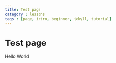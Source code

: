 ```yaml
---
title: Test page
category : lessons
tags : [page, intro, beginner, jekyll, tutorial]
---
```


Test page
=========

Hello World
